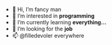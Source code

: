 - 👋 Hi, I’m fancy man
- 👀 I’m interested in **programming**
- 🌱 I’m currently learning **everything...**
- 💞️ I’m looking for the **job**
- 📫 @filledevoler everywhere

<!---
mkdemkov/mkdemkov is a ✨ special ✨ repository because its `README.md` (this file) appears on your GitHub profile.
You can click the Preview link to take a look at your changes.
--->

